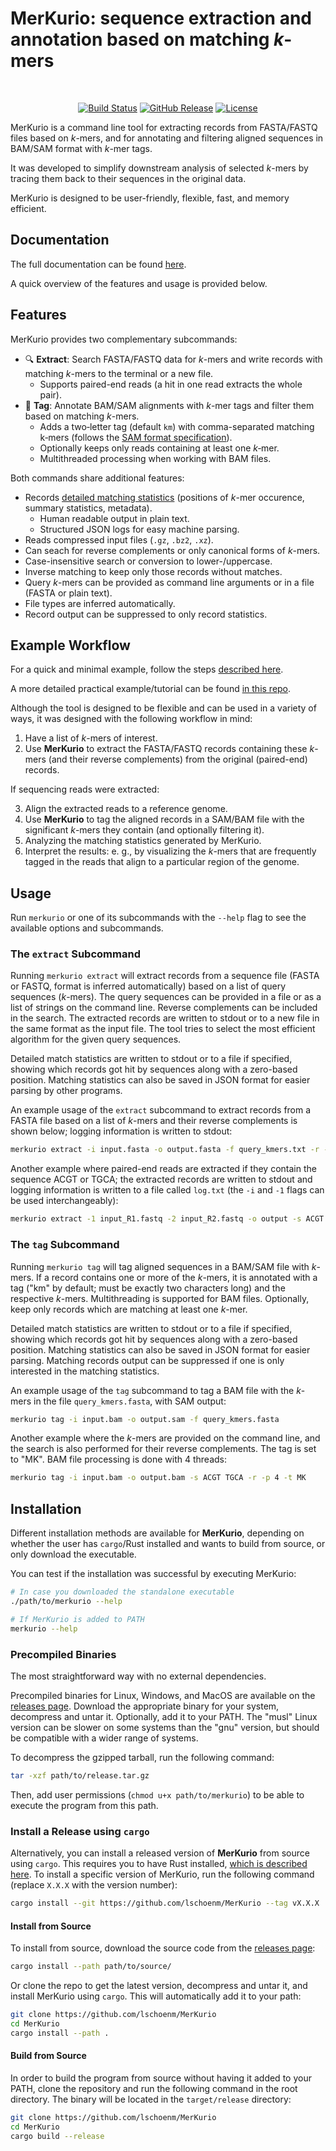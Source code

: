 # MerKurio: sequence extraction and annotation based on matching _k_-mers

</br>
<p align="center">    
    <a href="https://github.com/lschoenm/MerKurio/actions"><img alt="Build Status" src="https://img.shields.io/github/actions/workflow/status/lschoenm/MerKurio/tests.yml"></a>
    <a href="https://github.com/lschoenm/MerKurio/releases/latest"><img alt="GitHub Release" src="https://img.shields.io/github/v/release/lschoenm/MerKurio"></a>
    <a href="https://github.com/lschoenm/MerKurio/blob/master/LICENSE"><img alt="License" src="https://img.shields.io/badge/license-MIT-blue"></a>
</p>

MerKurio is a command line tool for extracting records from FASTA/FASTQ files based on _k_-mers, and for annotating and filtering aligned sequences in BAM/SAM format with _k_-mer tags.

It was developed to simplify downstream analysis of selected _k_-mers by tracing them back to their sequences in the original data.

MerKurio is designed to be user-friendly, flexible, fast, and memory efficient.

## Documentation

The full documentation can be found [here](https://lschoenm.github.io/MerKurio/).

A quick overview of the features and usage is provided below.

## Features

MerKurio provides two complementary subcommands:

- 🔍 **Extract**: Search FASTA/FASTQ data for _k_-mers and write records with matching _k_-mers to the terminal or a new file.
  - Supports paired-end reads (a hit in one read extracts the whole pair).
- 📑 **Tag**: Annotate BAM/SAM alignments with _k_-mer tags and filter them based on matching _k_-mers.
  - Adds a two‑letter tag (default `km`) with comma-separated matching k‑mers (follows the [SAM format specification](https://samtools.github.io/hts-specs/SAMtags.pdf)).
  - Optionally keeps only reads containing at least one _k_‑mer.
  - Multithreaded processing when working with BAM files.

Both commands share additional features:

- Records [detailed matching statistics](https://lschoenm.github.io/MerKurio/log.html) (positions of _k_-mer occurence, summary statistics, metadata).
  - Human readable output in plain text.
  - Structured JSON logs for easy machine parsing.
- Reads compressed input files (`.gz`, `.bz2`, `.xz`).
- Can seach for reverse complements or only canonical forms of _k_-mers.
- Case-insensitive search or conversion to lower-/uppercase.
- Inverse matching to keep only those records without matches.
- Query _k_-mers can be provided as command line arguments or in a file (FASTA or plain text).
- File types are inferred automatically.
- Record output can be suppressed to only record statistics.

## Example Workflow

For a quick and minimal example, follow the steps [described here](https://github.com/lschoenm/MerKurio/tree/master/example-minimal).

A more detailed practical example/tutorial can be found [in this repo](https://github.com/lschoenm/MerKurio/tree/master/example-workflow/).

Although the tool is designed to be flexible and can be used in a variety of ways, it was designed with the following workflow in mind:

1. Have a list of _k_-mers of interest.
2. Use **MerKurio** to extract the FASTA/FASTQ records containing these _k_-mers (and their reverse complements) from the original (paired-end) records.

If sequencing reads were extracted:

3. Align the extracted reads to a reference genome.
4. Use **MerKurio** to tag the aligned records in a SAM/BAM file with the significant _k_-mers they contain (and optionally filtering it).
5. Analyzing the matching statistics generated by MerKurio.
6. Interpret the results: e. g., by visualizing the _k_-mers that are frequently tagged in the reads that align to a particular region of the genome.

## Usage

Run `merkurio` or one of its subcommands with the `--help` flag to see the available options and subcommands.

### The `extract` Subcommand

Running `merkurio extract` will extract records from a sequence file (FASTA or FASTQ, format is inferred automatically) based on a list of query sequences (_k_-mers). The query sequences can be provided in a file or as a list of strings on the command line. Reverse complements can be included in the search. The extracted records are written to stdout or to a new file in the same format as the input file. The tool tries to select the most efficient algorithm for the given query sequences.

Detailed match statistics are written to stdout or to a file if specified, showing which records got hit by sequences along with a zero-based position. Matching statistics can also be saved in JSON format for easier parsing by other programs.

An example usage of the `extract` subcommand to extract records from a FASTA file based on a list of _k_-mers and their reverse complements is shown below; logging information is written to stdout:

```bash
merkurio extract -i input.fasta -o output.fasta -f query_kmers.txt -r -l
```

Another example where paired-end reads are extracted if they contain the sequence ACGT or TGCA; the extracted records are written to stdout and logging information is written to a file called `log.txt` (the `-i` and `-1` flags can be used interchangeably):

```bash
merkurio extract -1 input_R1.fastq -2 input_R2.fastq -o output -s ACGT TGCA -l log.txt
```

### The `tag` Subcommand

Running `merkurio tag` will tag aligned sequences in a BAM/SAM file with _k_-mers. If a record contains one or more of the _k_-mers, it is annotated with a tag ("km" by default; must be exactly two characters long) and the respective _k_-mers. Multithreading is supported for BAM files. Optionally, keep only records which are matching at least one _k_-mer.

Detailed match statistics are written to stdout or to a file if specified, showing which records got hit by sequences along with a zero-based position. Matching statistics can also be saved in JSON format for easier parsing. Matching records output can be suppressed if one is only interested in the matching statistics.

An example usage of the `tag` subcommand to tag a BAM file with the _k_-mers in the file `query_kmers.fasta`, with SAM output:

```bash
merkurio tag -i input.bam -o output.sam -f query_kmers.fasta
```

Another example where the _k_-mers are provided on the command line, and the search is also performed for their reverse complements. The tag is set to "MK". BAM file processing is done with 4 threads:

```bash
merkurio tag -i input.bam -o output.bam -s ACGT TGCA -r -p 4 -t MK
```

## Installation

Different installation methods are available for **MerKurio**, depending on whether the user has `cargo`/Rust installed and wants to build from source, or only download the executable.

You can test if the installation was successful by executing MerKurio:

```bash
# In case you downloaded the standalone executable
./path/to/merkurio --help

# If MerKurio is added to PATH
merkurio --help
```

### Precompiled Binaries

The most straightforward way with no external dependencies.

Precompiled binaries for Linux, Windows, and MacOS are available on the [releases page](https://github.com/lschoenm/MerKurio/releases). Download the appropriate binary for your system, decompress and untar it. Optionally, add it to your PATH. The "musl" Linux version can be slower on some systems than the "gnu" version, but should be compatible with a wider range of systems.

To decompress the gzipped tarball, run the following command:

```bash
tar -xzf path/to/release.tar.gz
```

Then, add user permissions (`chmod u+x path/to/merkurio`) to be able to execute the program from this path.

### Install a Release using `cargo`

Alternatively, you can install a released version of **MerKurio** from source using `cargo`. This requires you to have Rust installed, [which is described here](https://doc.rust-lang.org/cargo/getting-started/installation.html). To install a specific version of MerKurio, run the following command (replace `X.X.X` with the version number):

```bash
cargo install --git https://github.com/lschoenm/MerKurio --tag vX.X.X
```

#### Install from Source

To install from source, download the source code from the [releases page](https://github.com/lschoenm/MerKurio/releases):

```bash
cargo install --path path/to/source/
```

Or clone the repo to get the latest version, decompress and untar it, and install MerKurio using `cargo`. This will automatically add it to your path:

```bash
git clone https://github.com/lschoenm/MerKurio
cd MerKurio
cargo install --path .
```

#### Build from Source

In order to build the program from source without having it added to your PATH, clone the repository and run the following command in the root directory. The binary will be located in the `target/release` directory:

```bash
git clone https://github.com/lschoenm/MerKurio
cd MerKurio
cargo build --release
```
